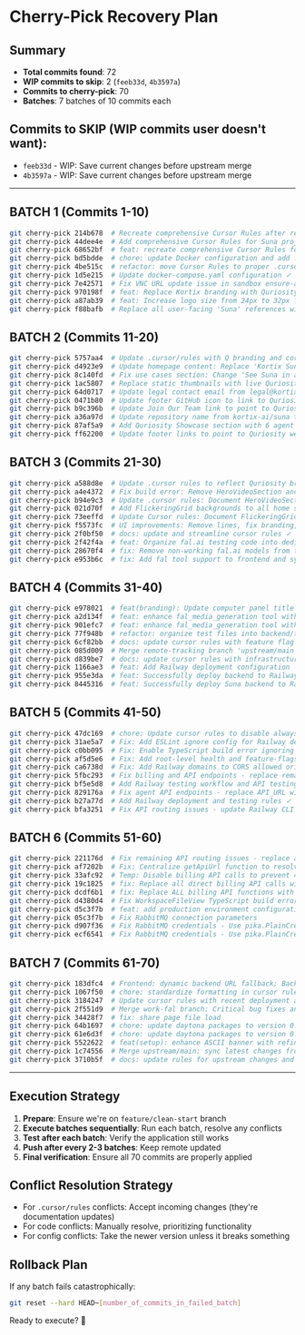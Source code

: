 # Cherry-Pick Recovery Plan

## Summary
- **Total commits found**: 72
- **WIP commits to skip**: 2 (`feeb33d`, `4b3597a`)
- **Commits to cherry-pick**: 70
- **Batches**: 7 batches of 10 commits each

## Commits to SKIP (WIP commits user doesn't want):
- `feeb33d` - WIP: Save current changes before upstream merge  
- `4b3597a` - WIP: Save current changes before upstream merge

---

## BATCH 1 (Commits 1-10)
```bash
git cherry-pick 214b678  # Recreate comprehensive Cursor Rules after reset ✓ COMPLETED
git cherry-pick 44dee4e  # Add comprehensive Cursor Rules for Suna project ✓ COMPLETED
git cherry-pick 68652bf  # feat: recreate comprehensive Cursor Rules for Suna AI agent platform ✓ SKIPPED (empty)
git cherry-pick bd5bdde  # chore: update Docker configuration and add .dockerignore files ✓ COMPLETED
git cherry-pick 4be515c  # refactor: move Cursor Rules to proper .cursor/rules directory ✓ COMPLETED
git cherry-pick 1d5e215  # Update docker-compose.yaml configuration ✓ COMPLETED
git cherry-pick 7e42571  # Fix VNC URL update issue in sandbox ensure-active endpoint ✓ COMPLETED
git cherry-pick 970198f  # feat: Replace Kortix branding with Quriosity logo and update all references ✓ COMPLETED
git cherry-pick a87ab39  # feat: Increase logo size from 24px to 32px for better visibility ✓ COMPLETED
git cherry-pick f88bafb  # Replace all user-facing 'Suna' references with 'Q' ✓ COMPLETED
```

## BATCH 2 (Commits 11-20)
```bash
git cherry-pick 5757aa4  # Update .cursor/rules with Q branding and correct Docker compose commands ✓ COMPLETED
git cherry-pick d4923e9  # Update homepage content: Replace 'Kortix Suna' with 'Q' ✓ COMPLETED
git cherry-pick 8c140fd  # Fix use cases section: Change 'See Suna in action' to 'See Q in action' ✓ COMPLETED
git cherry-pick 1ac5807  # Replace static thumbnails with live Quriosity website screenshots ✓ COMPLETED
git cherry-pick 64d0717  # Update legal contact email from legal@kortixai.com to info@quriosity.com.au ✓ COMPLETED
git cherry-pick 0471b80  # Update footer GitHub icon to link to Quriosity website ✓ COMPLETED
git cherry-pick b9c396b  # Update Join Our Team link to point to Quriosity website ✓ COMPLETED
git cherry-pick a36a97d  # Update repository name from kortix-ai/suna to Quriosity/Q ✓ COMPLETED
git cherry-pick 87af5a9  # Add Quriosity Showcase section with 6 agent cards ✓ COMPLETED
git cherry-pick ff62200  # Update footer links to point to Quriosity website ✓ COMPLETED
```

## BATCH 3 (Commits 21-30)
```bash
git cherry-pick a588d8e  # Update .cursor rules to reflect Quriosity branding and new showcase section ✓ COMPLETED
git cherry-pick a4e4372  # Fix build error: Remove HeroVideoSection and reduce showcase padding ✓ COMPLETED
git cherry-pick b94e9c3  # Update .cursor rules: Document HeroVideoSection removal and layout optimizations ✓ COMPLETED
git cherry-pick 021d70f  # Add FlickeringGrid backgrounds to all home sections ✓ COMPLETED
git cherry-pick 73eeffd  # Update Cursor rules: Document FlickeringGrid patterns and divider removal standards ✓ COMPLETED
git cherry-pick f5573fc  # UI improvements: Remove lines, fix branding, improve layouts ✓ COMPLETED
git cherry-pick 2f0bf50  # docs: update and streamline cursor rules ✓ COMPLETED
git cherry-pick 2f42f4a  # feat: Organize fal.ai testing code into dedicated backend/fal_testing directory ✓ COMPLETED
git cherry-pick 28670f4  # fix: Remove non-working fal.ai models from test scripts and frontend selector ✓ COMPLETED
git cherry-pick e953b6c  # fix: Add fal tool support to frontend and system prompt ✓ COMPLETED
```

## BATCH 4 (Commits 31-40)
```bash
git cherry-pick e978021  # feat(branding): Update computer panel title from Suna to Q ✓ COMPLETED
git cherry-pick a2d134f  # feat: enhance fal_media_generation tool with improved error handling ✓ COMPLETED
git cherry-pick 901efc7  # feat: enhance fal_media_generation tool with improved error handling ✓ COMPLETED
git cherry-pick 77f948b  # refactor: organize test files into backend/tests directory ✓ COMPLETED
git cherry-pick 6cf82bb  # docs: update cursor rules with feature flag management and troubleshooting ✓ COMPLETED
git cherry-pick 085d009  # Merge remote-tracking branch 'upstream/main' into sync-upstream-changes ✓ SKIPPED (merge commit)
git cherry-pick d839be7  # docs: update cursor rules with infrastructure improvements and troubleshooting guide ✓ COMPLETED
git cherry-pick 1166ae3  # feat: Add Railway deployment configuration ✓ COMPLETED
git cherry-pick 955e3da  # feat: Successfully deploy backend to Railway ✓ COMPLETED
git cherry-pick 8445316  # feat: Successfully deploy Suna backend to Railway with full functionality ✓ COMPLETED
```

## BATCH 5 (Commits 41-50)
```bash
git cherry-pick 47dc169  # chore: Update cursor rules to disable alwaysApply flag ✓ COMPLETED
git cherry-pick 31ae5a7  # Fix: Add ESLint ignore config for Railway deployment ✓ COMPLETED
git cherry-pick c0bb095  # Fix: Enable TypeScript build error ignoring and update deprecated config ✓ COMPLETED
git cherry-pick af5d5e6  # Fix: Add root-level health and feature-flags endpoints for frontend compatibility ✓ COMPLETED
git cherry-pick ca6738d  # Fix: Add Railway domains to CORS allowed origins ✓ COMPLETED
git cherry-pick 5fbc293  # Fix billing and API endpoints - replace remaining API_URL with getApiUrl() helper ✓ COMPLETED
git cherry-pick bf5e5d8  # Add Railway testing workflow and API testing script ✓ COMPLETED
git cherry-pick 829176a  # Fix agent API endpoints - replace API_URL with getApiUrl helper in agents utils ✓ COMPLETED
git cherry-pick b27a77d  # Add Railway deployment and testing rules ✓ COMPLETED
git cherry-pick bfa3251  # Fix API routing issues - update Railway CLI commands to use npx ✓ COMPLETED
```

## BATCH 6 (Commits 51-60)
```bash
git cherry-pick 221176d  # Fix remaining API routing issues - replace all API_URL with getApiUrl() helper
git cherry-pick af7202b  # Fix: Centralize getApiUrl function to resolve 404 API routing issues
git cherry-pick 33afc92  # Temp: Disable billing API calls to prevent 404 errors
git cherry-pick 19c1825  # fix: Replace all direct billing API calls with mocks to prevent 404 errors
git cherry-pick dcdf6b1  # fix: Replace ALL billing API functions with mocks
git cherry-pick d4380d4  # Fix WorkspaceFileView TypeScript build error
git cherry-pick d5c3f7b  # feat: add production environment configuration for backend and frontend
git cherry-pick 05c3f7b  # Fix RabbitMQ connection parameters
git cherry-pick d907f36  # Fix RabbitMQ credentials - Use pika.PlainCredentials instead of dict
git cherry-pick ecf6541  # Fix RabbitMQ credentials - Use pika.PlainCredentials instead of dict
```

## BATCH 7 (Commits 61-70)
```bash
git cherry-pick 183dfc4  # Frontend: dynamic backend URL fallback; Backend: allow Railway wildcard CORS
git cherry-pick 1067f50  # chore: standardize formatting in cursor rules
git cherry-pick 3184247  # Update cursor rules with recent deployment and troubleshooting improvements
git cherry-pick 2f551d9  # Merge work-fal branch: Critical bug fixes and deployment improvements
git cherry-pick 34428f7  # fix: share page file load
git cherry-pick 64b1697  # chore: update daytona packages to version 0.21.0a1 and 0.21.0a4
git cherry-pick 61e6d3f  # chore: update daytona packages to version 0.21.0
git cherry-pick 5522622  # feat(setup): enhance ASCII banner with refined Quriosity Q
git cherry-pick 1c74556  # Merge upstream/main: sync latest changes from kortix-ai/suna
git cherry-pick 3710b5f  # docs: update rules for upstream changes and split testing docs
```

---

## Execution Strategy

1. **Prepare**: Ensure we're on `feature/clean-start` branch
2. **Execute batches sequentially**: Run each batch, resolve any conflicts
3. **Test after each batch**: Verify the application still works
4. **Push after every 2-3 batches**: Keep remote updated
5. **Final verification**: Ensure all 70 commits are properly applied

## Conflict Resolution Strategy

- For `.cursor/rules` conflicts: Accept incoming changes (they're documentation updates)
- For code conflicts: Manually resolve, prioritizing functionality
- For config conflicts: Take the newer version unless it breaks something

## Rollback Plan

If any batch fails catastrophically:
```bash
git reset --hard HEAD~[number_of_commits_in_failed_batch]
```

Ready to execute? 🚀 